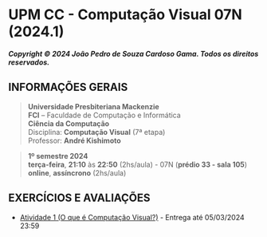 # UPM CC - Computação Visual 07N (2024.1)

***Copyright &copy; 2024 João Pedro de Souza Cardoso Gama. Todos os direitos reservados.***

## INFORMAÇÕES GERAIS

> **Universidade Presbiteriana Mackenzie**<br>
> **FCI** – Faculdade de Computação e Informática<br>
> **Ciência da Computação**<br>
> Disciplina: **Computação Visual** (7ª etapa)<br>
> Professor: **André Kishimoto**

> **1º semestre 2024**<br>
> **terça-feira**, **21:10** às **22:50** (2hs/aula) - 07N (**prédio 33 - sala 105**)<br>
> **online**, **assíncrono** (2hs/aula)


## EXERCÍCIOS E AVALIAÇÕES


- [Atividade 1 (O que é Computação Visual?)](docs/atv1-n1.md) - Entrega até 05/03/2024 23:59
